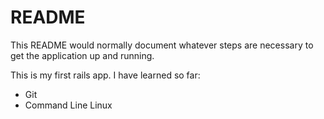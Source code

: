 # README

This README would normally document whatever steps are necessary to get the
application up and running.

This is my first rails app. I have learned so far:

* Git
* Command Line Linux
